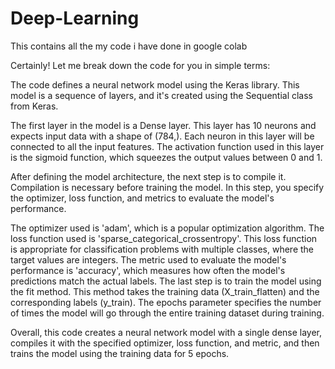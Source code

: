 # Deep-Learning
This contains all the my code i have done in google colab


Certainly! Let me break down the code for you in simple terms:

The code defines a neural network model using the Keras library. This model is a sequence of layers, and it's created using the Sequential class from Keras.

The first layer in the model is a Dense layer. This layer has 10 neurons and expects input data with a shape of (784,). Each neuron in this layer will be connected to all the input features. The activation function used in this layer is the sigmoid function, which squeezes the output values between 0 and 1.

After defining the model architecture, the next step is to compile it. Compilation is necessary before training the model. In this step, you specify the optimizer, loss function, and metrics to evaluate the model's performance.

The optimizer used is 'adam', which is a popular optimization algorithm.
The loss function used is 'sparse_categorical_crossentropy'. This loss function is appropriate for classification problems with multiple classes, where the target values are integers.
The metric used to evaluate the model's performance is 'accuracy', which measures how often the model's predictions match the actual labels.
The last step is to train the model using the fit method. This method takes the training data (X_train_flatten) and the corresponding labels (y_train). The epochs parameter specifies the number of times the model will go through the entire training dataset during training.

Overall, this code creates a neural network model with a single dense layer, compiles it with the specified optimizer, loss function, and metric, and then trains the model using the training data for 5 epochs.
